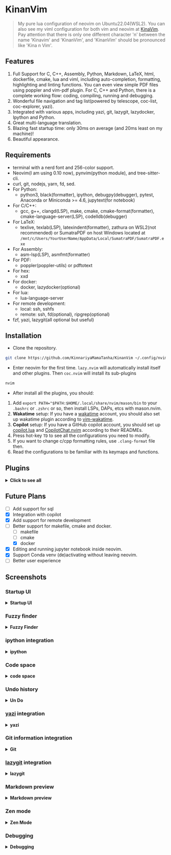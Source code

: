# KinanVim

> My pure lua configuration of neovim on Ubuntu22.04(WSL2). You can also see my viml configuration for both vim and neovim at [KinaVim](https://github.com/KinnariyaMamaTanha/KinaVim). Pay attention that there is only one different character 'n' between the name 'Kinavim' and 'KinanVim', and 'KinanVim' should be pronounced like 'Kina n Vim'.

## Features

1. Full Support for C, C++, Assembly, Python, Markdown, LaTeX, html, dockerfile, cmake, lua and viml, including auto-completion, formatting, highlighting and linting functions. You can even view simple PDF files using poppler and vim-pdf plugin. For C, C++ and Python, there is a complete working flow: coding, compiling, running and debugging.
2. Wonderful file navigation and tag list(powered by telescope, coc-list, coc-explorer, yazi).
3. Integrated with various apps, including yazi, git, lazygit, lazydocker, Ipython and Python.
4. Great multi-language translation.
5. Blazing fast startup time: only 30ms on average (and 20ms least on my machine)!
6. Beautiful appearance.

## Requirements

- terminal with a nerd font and 256-color support.
- Neovim(I am using 0.10 now), pynvim(python module), and tree-sitter-cli.
- curl, git, nodejs, yarn, fd, sed.
- For Python:
    - python3, black(formatter), ipython, debugpy(debugger), pytest, Anaconda or Miniconda >= 4.6, jupytext(for notebook)
- For C/C++:
    - gcc, g++, clangd(LSP), make, cmake, cmake-format(formatter), cmake-language-server(LSP), codelldb(debugger)
- For LaTeX:
    - texlive, texlab(LSP), latexindent(formatter), zathura on WSL2(not recommended) or SumatraPDF on host Windows located at `/mnt/c/Users/YourUserName/AppData/Local/SumatraPDF/SumatraPDF.exe`
- For Assembly:
    - asm-lsp(LSP), asmfmt(formatter)
- For PDF:
    - poppler(poppler-utils) or pdftotext
- For hex:
    - xxd
- For docker:
    - docker, lazydocker(optional)
- For lua:
    - lua-language-server
- For remote development:
    - local: ssh, sshfs
    - remote: ssh, fd(optional), ripgrep(optional)
- fzf, yazi, lazygit(all optional but useful)

## Installation

- Clone the repository.

```bash
git clone https://github.com/KinnariyaMamaTanha/KinanVim ~/.config/nvim
```

- Enter neovim for the first time. `lazy.nvim` will automatically install itself and other plugins. Then `coc.nvim` will install its sub-plugins

```bash
nvim
```

- After install all the plugins, you should:

1. Add `export PATH="$PATH:$HOME/.local/share/nvim/mason/bin` to your `.bashrc` or `.zshrc` or so, then install LSPs, DAPs, etcs with mason.nvim.
2. **Wakatime** setup: If you have a [wakatime](https://wakatime.com/) account, you should also set up wakatime plugin according to [vim-wakatime](https://github.com/wakatime/vim-wakatime).
3. **Copilot** setup: If you have a GitHub copilot account, you should set up [copilot.lua](https://github.com/zbirenbaum/copilot.lua) and [CopilotChat.nvim](https://github.com/CopilotC-Nvim/CopilotChat.nvim) according to their READMEs.
4. Press hot-key `TD` to see all the configurations you need to modify.
5. If you want to change c/cpp formatting rules, use `.clang-format` file then.
6. Read the configurations to be familiar with its keymaps and functions.

## Plugins

<details>
  <summary><b>Click to see all</b></summary>

- [akinsho/bufferline.nvim](https://github.com/akinsho/bufferline.nvim)
- [akinsho/toggleterm.nvim](https://github.com/akinsho/toggleterm.nvim)
- [alanfortlink/blackjack.nvim](https://github.com/alanfortlink/blackjack.nvim)
- [alec-gibson/nvim-tetris](https://github.com/alec-gibson/nvim-tetris)
- [Bekaboo/dropbar.nvim](https://github.com/Bekaboo/dropbar.nvim)
- [CopilotC-Nvim/CopilotChat.nvim](https://github.com/CopilotC-Nvim/CopilotChat.nvim)
- [CRAG666/code_runner.nvim](https://github.com/CRAG666/code_runner.nvim)
- [dhruvasagar/vim-table-mode](https://github.com/dhruvasagar/vim-table-mode)
- [dstein64/vim-startuptime](https://github.com/dstein64/vim-startuptime)
- [emmanueltouzery/decisive.nvim](https://github.com/emmanueltouzery/decisive.nvim)
- [Eandrju/cellular-automaton.nvim](https://github.com/Eandrju/cellular-automaton.nvim)
- [fedepujol/move.nvim](https://github.com/fedepujol/move.nvim)
- [folke/flash.nvim](https://github.com/folke/flash.nvim)
- [folke/lazy.nvim](https://github.com/folke/lazy.nvim)
- [folke/noice.nvim](https://github.com/folke/noice.nvim)
- [folke/todo-comments.nvim](https://github.com/folke/todo-comments.nvim)
- [folke/tokyonight.nvim](https://github.com/folke/tokyonight.nvim)
- [folke/twilight.nvim](https://github.com/folke/twilight.nvim)
- [folke/zen-mode.nvim](https://github.com/folke/zen-mode.nvim)
- [FabianWirth/search.nvim](https://github.com/FabianWirth/search.nvim)
- [Febri-i/fscreen.nvim](https://github.com/Febri-i/fscreen.nvim)
- [Febri-i/snake.nvim](https://github.com/Febri-i/snake.nvim)
- [GCBallesteros/jupytext.nvim](https://github.com/GCBallesteros/jupytext.nvim)
- [hedyhli/outline.nvim](https://github.com/hedyhli/outline.nvim)
- [honza/vim-snippets](https://github.com/honza/vim-snippets)
- [hotoo/pangu.vim](https://github.com/hotoo/pangu.vim)
- [hrsh7th/cmp-buffer](https://github.com/hrsh7th/cmp-buffer)
- [hrsh7th/cmp-cmdline](https://github.com/hrsh7th/cmp-cmdline)
- [hrsh7th/nvim-cmp](https://github.com/hrsh7th/nvim-cmp)
- [HiPhish/rainbow-delimiters.nvim](https://github.com/HiPhish/rainbow-delimiters.nvim)
- [iqxd/vim-mine-sweeping](https://github.com/iqxd/vim-mine-sweepin)
- [itchyny/calendar.vim](https://github.com/itchyny/calendar.vim)
- [jbyuki/nabla.nvim](https://github.com/jbyuki/nabla.nvim)
- [lpoto/telescope-docker.nvim](https://github.com/lpoto/telescope-docker.nvim)
- [mbbill/undotree](https://github.com/mbbill/undotree)
- [kevinhwang91/nvim-bqf](https://github.com/kevinhwang91/nvim-bqf)
- [kevinhwang91/nvim-ufo](https://github.com/kevinhwang91/nvim-ufo)
- [kevinhwang91/promise-async](https://github.com/kevinhwang91/promise-async)
- [kylechui/nvim-surround](https://github.com/kylechui/nvim-surround)
- [KinnariyaMamaTanha/kinaconda](https://github.com/KinnariyaMamaTanha/kinaconda)
- [KinnariyaMamaTanha/kinamusic](https://github.com/KinnariyaMamaTanha/kinamusic)
- [lambdalisue/vim-suda](https://github.com/lambdalisue/vim-suda)
- [lervag/vimtex](https://github.com/lervag/vimtex)
- [lewis6991/gitsigns.nvim](https://github.com/lewis6991/gitsigns.nvim)
- [lukas-reineke/indent-blankline.nvim](https://github.com/lukas-reineke/indent-blankline.nvim)
- [luukvbaal/statuscol.nvim](https://github.com/luukvbaal/statuscol.nvim)
- [LunarVim/bigfile.nvim](https://github.com/LunarVim/bigfile.nvim)
- [makerj/vim-pdf](https://github.com/makerj/vim-pdf)
- [mfussenegger/nvim-dap](https://github.com/mfussenegger/nvim-dap)
- [mfussenegger/nvim-dap-python](https://github.com/mfussenegger/nvim-dap-python)
- [michaelb/sniprun](https://github.com/michaelb/sniprun)
- [mistricky/codesnap.nvim](https://github.com/mistricky/codesnap.nvim)
- [MeanderingProgrammer/markdown.nvim](https://github.com/MeanderingProgrammer/markdown.nvim)
- [Mofiqul/vscode.nvim](https://github.com/Mofiqul/vscode.nvim)
- [MunifTanjim/nui.nvim](https://github.com/MunifTanjim/nui.nvim)
- [natecraddock/workspaces.nvim](https://github.com/natecraddock/workspaces.nvim)
- [navarasu/onedark.nvim](https://github.com/navarasu/onedark.nvim)
- [neoclide/coc.nvim](https://github.com/neoclide/coc.nvim)
- [nosduco/remote-sshfs.nvim](https://github.com/nosduco/remote-sshfs.nvim)
- [nvimdev/dashboard-nvim](https://github.com/nvimdev/dashboard-nvim)
- [nvim-lua/plenary.nvim](https://github.com/nvim-lua/plenary.nvim)
- [nvim-lualine/lualine.nvim](https://github.com/nvim-lualine/lualine.nvim)
- [nvim-neotest/nvim-nio](https://github.com/nvim-neotest/nvim-nio)
- [nvim-telescope/telescope.nvim](https://github.com/nvim-telescope/telescope.nvim)
- [nvim-tree/nvim-web-devicons](https://github.com/nvim-tree/nvim-web-devicons)
- [nvim-treesitter/nvim-treesitter](https://github.com/nvim-treesitter/nvim-treesitter)
- [nvim-zh/colorful-winsep.nvim](https://github.com/nvim-zh/colorful-winsep.nvim)
- [nyngwang/NeoZoom.lua](https://github.com/nyngwang/NeoZoom.lua)
- [potamides/pantran.nvim](https://github.com/potamides/pantran.nvim)
- [rbong/vim-flog](https://github.com/rbong/vim-flog)
- [rcarriga/nvim-dap-ui](https://github.com/rcarriga/nvim-dap-ui)
- [rcarriga/nvim-notify](https://github.com/rcarriga/nvim-notify)
- [RaafatTurki/hex.nvim](https://github.com/RaafatTurki/hex.nvim)
- [stevearc/conform.nvim](https://github.com/stevearc/conform.nvim)
- [theKnightsOfRohan/csvlens.nvim](https://github.com/theKnightsOfRohan/csvlens.nvim)
- [tpope/vim-fugitive](https://github.com/tpope/vim-fugitive)
- [tpope/vim-repeat](https://github.com/tpope/vim-repeat)
- [uga-rosa/ccc.nvim](https://github.com/uga-rosa/ccc.nvim)
- [Vigemus/iron.nvim](https://github.com/Vigemus/iron.nvim)
- [wakatime/vim-wakatime](https://github.com/wakatime/vim-wakatime)
- [williamboman/mason.nvim](https://github.com/williamboman/mason.nvim)
- [zbirenbaum/copilot.lua](https://github.com/zbirenbaum/copilot.lua)

<details>
  <summary><b>coc.nvim plugins</b></summary>

- [bigshans/coc-word](https://github.com/bigshans/coc-word)
- [clangd/coc-clangd](https://github.com/clangd/coc-clangd)
- [fannheyward/coc-ecdict](https://github.com/fannheyward/coc-ecdict)
- [fannheyward/coc-markdownlint](https://github.com/fannheyward/coc-markdownlint)
- [fannheyward/coc-pyright](https://github.com/fannheyward/coc-pyright)
- [fannheyward/coc-texlab](https://github.com/fannheyward/coc-texlab)
- [josa42/coc-docker](https://github.com/josa42/coc-docker)
- [josa42/coc-sh](https://github.com/josa42/coc-sh)
- [neoclide/coc-html](https://github.com/neoclide/coc-html)
- [neoclide/coc-json](https://github.com/neoclide/coc-json)
- [neoclide/coc-pairs](https://github.com/neoclide/coc-pairs)
- [neoclide/coc-snippets](https://github.com/neoclide/coc-snippets)
- [neoclide/coc-yank](https://github.com/neoclide/coc-yank)
- [weirongxu/coc-explorer](https://github.com/weirongxu/coc-explorer)
- [weirongxu/coc-markdown-preview-enhanced](https://github.com/weirongxu/coc-markdown-preview-enhanced)
- [weirongxu/coc-webview](https://github.com/weirongxu/coc-webview)
- [yaegassy/coc-pydocstring](https://github.com/yaegassy/coc-pydocstring)

</details>

</details>

## Future Plans

- [ ] Add support for sql
- [x] Integration with copilot
- [x] Add support for remote development
- [ ] Better support for makefile, cmake and docker.
  - [ ] makefile
  - [ ] cmake
  - [x] docker
- [x] Editing and running jupyter notebook inside neovim.
- [x] Support Conda venv (de)activating without leaving neovim.
- [ ] Better user experience

## Screenshots

### Startup UI

<details>
  <summary><b>Startup UI</b></summary>

![neovim](./screenshots/13.png)

</details>

### Fuzzy finder

<details>
  <summary><b>Fuzzy Finder</b></summary>

![Neovim](./screenshots/16.png)

</details>

### ipython integration

<details>
  <summary><b>ipython</b></summary>

![neovim](./screenshots/19.png)

</details>

### Code space

<details>
  <summary><b>code space</b></summary>

![neovim](./screenshots/14.png)

</details>

### Undo history

<details>
  <summary><b>Un Do</b></summary>

![neovim](./screenshots/17.png)

</details>

### [yazi](https://github.com/sxyazi/yazi) integration

<details>
  <summary><b>yazi</b></summary>

![yazi](./screenshots/7.png)

</details>

### Git information integration

<details>
  <summary><b>Git</b></summary>

![vim](./screenshots/8.png)

</details>

### [lazygit](https://github.com/jesseduffield/lazygit) integration

<details>
  <summary><b>lazygit</b></summary>

![lazygit](./screenshots/9.png)

</details>

### Markdown preview

<details>
  <summary><b>Markdown preview</b></summary>

![neovim](./screenshots/12.png)

</details>

### Zen mode

<details>
  <summary><b>Zen Mode</b></summary>

![neovim](./screenshots/18.png)

</details>

### Debugging

<details>
  <summary><b>Debugging</b></summary>

![debug](./screenshots/15.png)

</details>
